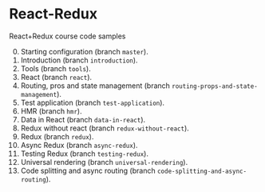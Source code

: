 # React-Redux
React+Redux course code samples

0. Starting configuration (branch `master`).
1. Introduction (branch `introduction`).
2. Tools (branch `tools`).
3. React (branch `react`).
4. Routing, pros and state management (branch `routing-props-and-state-management`).
5. Test application (branch `test-application`).
6. HMR (branch `hmr`).
7. Data in React (branch `data-in-react`).
8. Redux without react (branch `redux-without-react`).
9. Redux (branch `redux`).
10. Async Redux (branch `async-redux`).
11. Testing Redux (branch `testing-redux`).
12. Universal rendering (branch `universal-rendering`).
13. Code splitting and async routing (branch `code-splitting-and-async-routing`).
